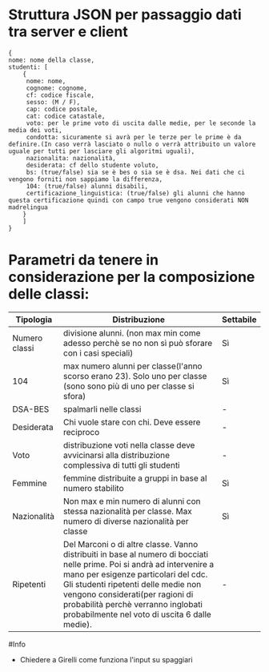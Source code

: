 

# Struttura JSON per passaggio dati tra server e client

```
{
nome: nome della classe,
studenti: [
    {
     nome: nome,
     cognome: cognome,
     cf: codice fiscale,
     sesso: (M / F),
     cap: codice postale,
     cat: codice catastale,
     voto: per le prime voto di uscita dalle medie, per le seconde la media dei voti,
     condotta: sicuramente si avrà per le terze per le prime è da definire.(In caso verrà lasciato o nullo o verrà attribuito un valore uguale per tutti per lasciare gli algoritmi uguali),
     nazionalita: nazionalità,
     desiderata: cf dello studente voluto,
     bs: (true/false) sia se è bes o sia se è dsa. Nei dati che ci vengono forniti non sappiamo la differenza,
     104: (true/false) alunni disabili,
     certificazione_linguistica: (true/false) gli alunni che hanno questa certificazione quindi con campo true vengono considerati NON madrelingua
    }
    ]
}
```


# Parametri da tenere in considerazione per la composizione delle classi:

| Tipologia     | Distribuzione                                                                                                                                                                                                                                                                                                                       | Settabile |
|---------------|-------------------------------------------------------------------------------------------------------------------------------------------------------------------------------------------------------------------------------------------------------------------------------------------------------------------------------------|-----------|
| Numero classi | divisione alunni. (non max min come adesso perchè se no non sì può sforare con i casi speciali)                                                                                                                                                                                                                                     | Sì        |
| 104           | max numero alunni per classe(l'anno scorso erano 23). Solo uno per classe (sono sono più di uno per classe si sfora)                                                                                                                                                                                                                | Sì        |
| DSA-BES       | spalmarli nelle classi                                                                                                                                                                                                                                                                                                              | -         |
| Desiderata    | Chi vuole stare con chi. Deve essere reciproco                                                                                                                                                                                                                                                                                      | -         |
| Voto          | distribuzione voti nella classe deve avvicinarsi alla distribuzione complessiva di tutti gli studenti                                                                                                                                                                                                                               | -         |
| Femmine       | femmine distribuite a gruppi in base al numero stabilito                                                                                                                                                                                                                                                                            | Sì        |
| Nazionalità   | Non max e min numero di alunni con stessa nazionalità per classe. Max numero di diverse nazionalità per classe                                                                                                                                                                                                                      | Sì        |
| Ripetenti     | Del Marconi o di altre classe. Vanno distribuiti in base al numero di bocciati nelle prime. Poi si andrà ad intervenire a mano  per esigenze particolari del cdc. Gli studenti ripetenti delle medie non vengono considerati(per ragioni di probabilità perchè verranno inglobati probabilmente nel voto di uscita 6 dalle medie).  | -         |


#Info
- Chiedere a Girelli come funziona l'input su spaggiari
